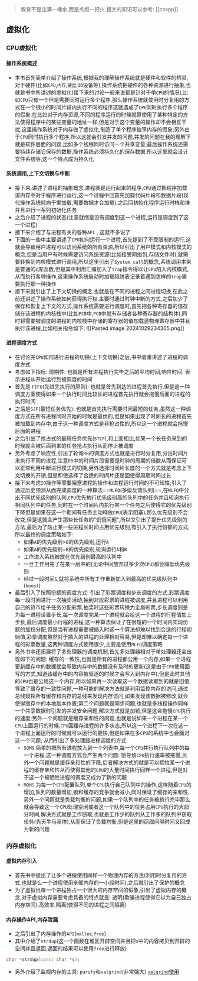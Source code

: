 > 教育不是注满一桶水,而是点燃一把火
> 相关的知识可以参考: [[csapp]] 

## 虚拟化 
### CPU虚拟化
#### 操作系统概述 
- 本书首先简单介绍了操作系统,根据我的理解操作系统就是硬件和软件的桥梁,对于硬件(比如`CPU`,`内存`,`硬盘`,`IO`设备等),操作系统把硬件的各种资源进行抽象,也就是书中所讲述的虚拟化(接下来的讨论一般来说都是针对于单`CPU`的情况),比如`CPU`只有一个但是需要同时运行多个程序,那么操作系统就使用时分复用的方式在一个很小的时间片段内执行不同的程序这就造成了`CPU`同时执行多个程序的假象,在比如对于内存资源,不同的程序运行的时候就算使用了某种特定的方法使得程序中的某些变量的地址一样,但是对于这个变量的操作却不会相互干扰,这里操作系统对于内存做了虚拟化,制造了单个程序独享内存的假象;另外由于`CPU`同时执行多个程序,所以这就会引发并发的问题,并发的问题在我的理解下就是软件层面的问题,比如多个线程同时访问一个共享变量;最后操作系统还需要持续存储它保存的数据,操作系统必须持久化的保存数据,所以这里就会设计文件系统等,这一个特点成为持久化
#### 系统调用,上下文切换与中断
- 接下来,讲述了进程的抽象概念,进程就是运行起来的程序,`CPU`通过把程序加载道内存中对于程序进行运行,这一个过程中回首先加载代码片段和数据片段(现代操作系统倾向于懒加载,需要数据才会加载),之后回初始化程序运行时栈和堆并且进行一系列初始化任务
- 之后介绍了进程的状态(注意就绪是没有调度到这一个进程,运行是调度到了这一个进程)
- 接下来介绍了与进程有关的各种`API` , 这就不多说了
- 下面的一些中主要讲述了`CPU`如何运行一个进程,首先提到了不受限制的运行,这就会导致用户进程可以访问系统的所有资源,所以引出了用户模式和内核模式的概念,但是当用户有时候需要访问系统资源(比如接受网络包,存储文件时),就需要转换到内核模式进行调用,所以这里引出了`System call`的概念,系统调用本来是普通的`C`库函数,但是其中利用汇编加入了`trap`指令得以让`CPU`陷入内核模式,从而执行各种操作,这里操作系统启动时加载陷阱表记录着遇到怎样的`trap`需要执行那一种操作
- 接下来就引出了上下文切换的概念,也就是在不同的进程之间进程切换,在此之前还讲述了操作系统如何获得执行权,主要时通过时钟中断的方式,之后加少了保存和恢复上下文的方式,操作系统需要进行调度时,首先把各种寄存器的值存储在该进程的内核栈中(比如`PCB`中,`PCB`中就有存储者各种寄存器的结构体),同时将需要被调度的进程的内核栈中存储的寄存器的值加载道物理寄存器中并且执行该进程,比如相关指令如下:
![[Pasted image 20241029234305.png]]
#### 进程调度方式
- 在讨论完`CPU`如何进行进程的切换(上下文切换)之后,书中着重讲述了进程的调度方式
- 考虑如下指标: 周期性: 也就是所有进程执行完毕之后的平均时间,响应时间: 表示进程从开始运行到被调度的时间
- 首先是 `FIFO`(先进先执行的原则): 也就是首先到达的进程首先执行,但是这一种调度方案使得如果一个执行时间比较长的进程首先执行就会拖慢后面的进程的执行时间
- 之后是`SJF`(最短任务优先): 也就是首先执行需要时间最短的任务,虽然这一种调度方式在所有进程同时开始的时候是最优的,但是如果出现了时间长的进程首先被加载到内存中,由于这一种调度方式是非抢占性的,所以这一个进程就会拖慢后面的进程
- 之后引出了抢占式的最短任务优先(`STCF`),和上面相比,如果一个长任务来到的时候就会被后面到来的任务抢占执行从而停止被调度
- 另外考虑了响应性,引出了轮询`RR`的调度方式也就是进行时分复用,分出时间片来执行不同的进程,注意`RR`中的时间片段需要是时钟的周期的倍数从而保证可以正常利用中断进行模式的切换,另外选择时间片长度的一个方式就是考虑上下文切换的开销,但是即使选择了合适的时间片还是回使得周期时间过长
- 接下来考虑`IO`操作等需要阻塞进程的操作和进程运行时间的不可知性,引入了通过历史预测从而完成调度的一种算法==`MLFQ`(多级反馈队列)==,在`MLFQ`中分出不同优先级别的队列,`CPU`优先执行优先级别高的队列中的任务并且轮询执行相同队列中的任务,同时在一个时间片内执行某一个任务之后使得它的优先级别下降但是如果在这一个期间有任务主动释放`CPU`(表示阻塞),那么优先级别不会改变,但是这就会产生那些长任务的"饥饿问题",所以又引出了提升优先级别的方法,最后为了防止某一些进程长时间占用优先级别,有引入了执行份额的方式,所以最终的调度策略如下:
	- 如果`A`的优先级别>`B`的优先级别,运行`A`
	- 如果`A`的优先级别=`B`的优先级别,轮询运行`A`和`B`
	- 工作进入系统被放在优先级别最高的队列中
	- 一旦工作用完了在某一层中的(无论中间放弃过多少次`CPU`)都会降低优先级别
	- 经过一段时间`S`,就将系统中所有工作重新加入到最高的优先级队列中(`boost`)
- 最后引入了按照份额的调度方式: 引出了彩票调度和步长调度的方式,彩票调度每一段时间进行一次抽奖活动,抽到对应彩票的进程被调度,并且进程可以利用自己的货币给子任务分配彩票,抽奖时这些彩票转换为全局彩票,步长调度则是为每一进程设置步长,每一次调度完某一个进程就会给这一个进程的行程值加上步长,最后调度最小行程的进程,这一种算法保证了在很短的一个时间内实现份额的加权分配,但是当有进程需要被插入时这一个算法却难以找到合适的行程初始值,彩票调度虽然对于插入的进程的处理相对容易,但是却难以确定每一个进程的彩票数量,这两种调度方式使用很少,主要是使用`MLFQ`调度策略
- 另外书中还拓展将了多处理器的调度机制,首先多处理器相对于单处理器还会出现如下的问题: 缓存的一致性,也就是所有的进程都公用一个内存,如果一个进程更新缓存中的数据就会导致内存中的数据没有及时的更新(这是由于`CPU`使用回写的方式,知道该缓存中的内容被驱逐的时候才会写入到内存中),但是此时其他的`CPU`也是公用这一个内存,所以如果再一次读取这一个数据读取到的就是旧值,导致了缓存的一致性问题,一种可能的解决方法就是利用监控内存的访问,通过总线窥探所有缓存和内存的总线来发现内存访问,如果发现该数据被修改,就会使得缓存中的本地副本作废;第二个问题就是同步问题,也就是多线程操作同样一个共享数据时引发的并发安全问题,解决方式就是加锁,但是这会拖慢`CPU`执行的速度;另外一个问题就是缓存亲和性的问题,也就是说如果一个进程在某一个`CPU`上面运行的时候,`CPU`回缓存进程的许多状态,所以这一个进程下一次在这一个进程上面运行的时候就可以运行的更快,但是如果在多`CPU`的系统中也会面对这一个问题;    从而引出了多处理器进程调度的方式:
	- `SQMS` 简单的把所有进程放入到一个列表中,每一个`CPU`并行执行队列中的每一个进程,这一种调度方式会产生两个问题: 锁导致`CPU`执行速率被拖慢,另外一个问题就是缓存亲和性的下降,后者解决方式的就是可以牺牲某一个进程的缓存亲和性从而使得其他的`CPU`的大量时间执行同样一个进程,但是对于这一个被牺牲进程的调度又成为了新的问题
	- `MQMS` 为每一个`CPU`配置队列,单个`CPU`执行自己队列中的操作,这样随着`CPU`的增加,队列的数量增加,锁和缓存的竞争就会减小,同时保证了缓存的亲和性,另外一个问题就是负载均衡的问题,如果一个队列中的任务被执行完毕那么就会导致这一个`CPU`处理空闲或者这一个队列中的任务占用`CPU`执行的大部分时间,解决方式就是工作窃取,也就是工作少的队列从工作多的队列中窃取任务(先天牛马圣体),从而保证了负载均衡,但是这里的窃取间隔时间又回成为新的问题

### 内存虚拟化
#### 虚拟内存引入
- 首先书中提出了让多个进程使用同样一个物理内存的方法(利用时分复用的方式,也就是么一个进程使用全部内存的一小段时间),之后就引出了保护的概念
- 为了虚拟出每一个进程独占一个很大的内存空间的假象,引出了虚拟内存的概念,对于虚拟内存需要考虑具备的特点就是: 透明(欺骗进程使得它以为自己独占内存空间),高效率,隔离(使得不同的进程之间隔离)
#### 内存操作API,内存泄漏
- 之后引出了内存操作的`API`(`malloc`,`free`)
- 其中介绍了`strdup`(这一个函数在堆区开辟空间并且把`s`中的内容拷贝到开辟的空间并且返回,返回的结果可以使用`free`进行释放)
```c++
char *strdup(const char *s);
```
- 另外介绍了监视内存的工具: `purify`和`valgrind`(非常强大)  [`valgrind`使用](https://zhuanlan.zhihu.com/p/75416381) 